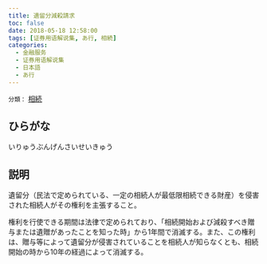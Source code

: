 ```yaml
---
title: 遺留分減殺請求
toc: false
date: 2018-05-18 12:58:00
tags: [证券用语解说集, あ行, 相続]
categories:
  - 金融服务
  - 证券用语解说集
  - 日本語
  - あ行
---
```


`分類：` [相続](/tags/相続/)

## ひらがな

いりゅうぶんげんさいせいきゅう

## 説明

遺留分（民法で定められている、一定の相続人が最低限相続できる財産）を侵害された相続人がその権利を主張すること。

権利を行使できる期間は法律で定められており、「相続開始および減殺すべき贈与または遺贈があったことを知った時」から1年間で消滅する。また、この権利は、贈与等によって遺留分が侵害されていることを相続人が知らなくとも、相続開始の時から10年の経過によって消滅する。
